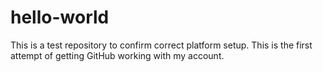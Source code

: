 # hello-world
This is a test repository to confirm correct platform setup.
This is the first attempt of getting GitHub working with my account.
